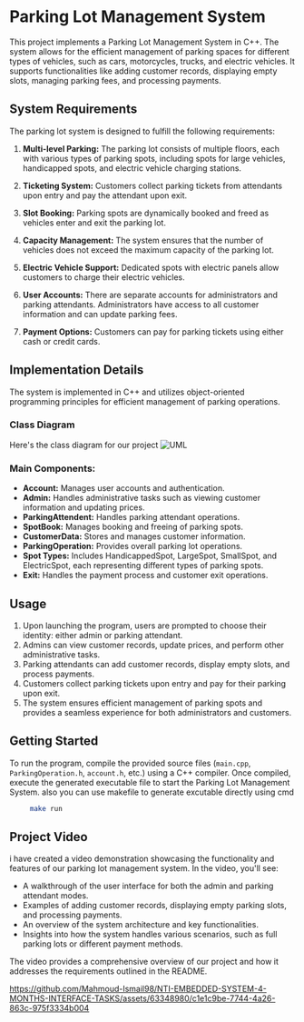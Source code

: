 # Parking Lot Management System

This project implements a Parking Lot Management System in C++. The system allows for the efficient management of parking spaces for different types of vehicles, such as cars, motorcycles, trucks, and electric vehicles. It supports functionalities like adding customer records, displaying empty slots, managing parking fees, and processing payments.

## System Requirements

The parking lot system is designed to fulfill the following requirements:

1. **Multi-level Parking:** The parking lot consists of multiple floors, each with various types of parking spots, including spots for large vehicles, handicapped spots, and electric vehicle charging stations.

2. **Ticketing System:** Customers collect parking tickets from attendants upon entry and pay the attendant upon exit. 

3. **Slot Booking:** Parking spots are dynamically booked and freed as vehicles enter and exit the parking lot.

4. **Capacity Management:** The system ensures that the number of vehicles does not exceed the maximum capacity of the parking lot.

5. **Electric Vehicle Support:** Dedicated spots with electric panels allow customers to charge their electric vehicles.

6. **User Accounts:** There are separate accounts for administrators and parking attendants. Administrators have access to all customer information and can update parking fees.

7. **Payment Options:** Customers can pay for parking tickets using either cash or credit cards.

## Implementation Details

The system is implemented in C++ and utilizes object-oriented programming principles for efficient management of parking operations. 
### Class Diagram

Here's the class diagram for our project
![UML](https://github.com/Mahmoud-Ismail98/Modern-CPP-Level3-Moatasem-Elsayed/assets/63348980/0240231c-48b3-43ab-b0fe-88de14ab19ad)

### Main Components:

- **Account:** Manages user accounts and authentication.
- **Admin:** Handles administrative tasks such as viewing customer information and updating prices.
- **ParkingAttendent:** Handles parking attendant operations.
- **SpotBook:** Manages booking and freeing of parking spots.
- **CustomerData:** Stores and manages customer information.
- **ParkingOperation:** Provides overall parking lot operations.
- **Spot Types:** Includes HandicappedSpot, LargeSpot, SmallSpot, and ElectricSpot, each representing different types of parking spots.
- **Exit:** Handles the payment process and customer exit operations.

## Usage

1. Upon launching the program, users are prompted to choose their identity: either admin or parking attendant.
2. Admins can view customer records, update prices, and perform other administrative tasks.
3. Parking attendants can add customer records, display empty slots, and process payments.
4. Customers collect parking tickets upon entry and pay for their parking upon exit.
5. The system ensures efficient management of parking spots and provides a seamless experience for both administrators and customers.

## Getting Started

To run the program, compile the provided source files (`main.cpp`, `ParkingOperation.h`, `account.h`, etc.) using a C++ compiler. Once compiled, execute the generated executable file to start the Parking Lot Management System.
also you can use makefile to generate excutable directly using cmd 

```bash
     make run 
```
## Project Video

i have created a video demonstration showcasing the functionality and features of our parking lot management system. In the video, you'll see:

- A walkthrough of the user interface for both the admin and parking attendant modes.
- Examples of adding customer records, displaying empty parking slots, and processing payments.
- An overview of the system architecture and key functionalities.
- Insights into how the system handles various scenarios, such as full parking lots or different payment methods.

The video provides a comprehensive overview of our project and how it addresses the requirements outlined in the README.

https://github.com/Mahmoud-Ismail98/NTI-EMBEDDED-SYSTEM-4-MONTHS-INTERFACE-TASKS/assets/63348980/c1e1c9be-7744-4a26-863c-975f3334b004
